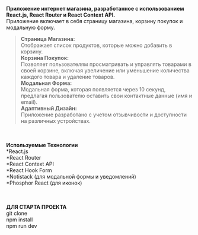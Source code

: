 
**Приложение интернет магазина, разработанное с использованием React.js, React Router и React Context API.** <br>
Приложение включает в себя страницу магазина, корзину покупок и модальную форму.

>**Страница Магазина:** <br>
>Отображает список продуктов, которые можно добавить в корзину.<br>
**Корзина Покупок: <br>**
>Позволяет пользователям просматривать и управлять товарами в своей корзине, включая увеличение или уменьшение количества каждого товара и удаление товаров.<br>
**Модальная Форма:**
><br>Модальная форма, которая появляется через 10 секунд, предлагая пользователю оставить свои контактные данные (имя и email).<br>
**Адаптивный Дизайн:**
><br>Приложение разработано с учетом отзывчивости и доступности на различных устройствах.<br>
<br>
<br>
<b>Используемые Технологии</b><br>
*React.js<br>
*React Router<br>
*React Context API<br>
*React Hook Form<br>
*Notistack (для модальной формы и уведомлений)<br>
*Phosphor React (для иконок)<br>

<br>
<br>

<strong>ДЛЯ СТАРТА ПРОЕКТА</strong><br>
git clone<br>
npm install<br>
npm run dev<br>
